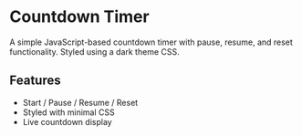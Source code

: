 # Countdown Timer

A simple JavaScript-based countdown timer with pause, resume, and reset functionality. Styled using a dark theme CSS.

## Features
- Start / Pause / Resume / Reset
- Styled with minimal CSS
- Live countdown display
